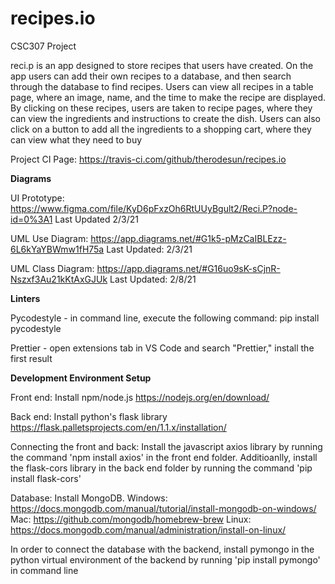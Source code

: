 # recipes.io
CSC307 Project

reci.p is an app designed to store recipes that users have created. On the app users can add their own recipes to a database, and then search through the database to find recipes. Users can view all recipes in a table page, where an image, name, and the time to make the recipe are displayed. By clicking on these recipes, users are taken to recipe pages, where they can view the ingredients and instructions to create the dish. Users can also click on a button to add all the ingredients to a shopping cart, where they can view what they need to buy

Project CI Page: https://travis-ci.com/github/therodesun/recipes.io

**Diagrams**

UI Prototype: https://www.figma.com/file/KyD6pFxzOh6RtUUyBgult2/Reci.P?node-id=0%3A1 Last Updated 2/3/21

UML Use Diagram: https://app.diagrams.net/#G1k5-pMzCaIBLEzz-6L6kYaYBWmw1fH75a Last Updated: 2/3/21

UML Class Diagram: https://app.diagrams.net/#G16uo9sK-sCjnR-Nszxf3Au21kKtAxGJUk Last Updated: 2/8/21

**Linters**

Pycodestyle - in command line, execute the following command: pip install pycodestyle

Prettier - open extensions tab in VS Code and search "Prettier," install the first result

**Development Environment Setup**

Front end: Install npm/node.js https://nodejs.org/en/download/

Back end: Install python's flask library https://flask.palletsprojects.com/en/1.1.x/installation/

Connecting the front and back: Install the javascript axios library by running the command 'npm install axios' in the front end folder. Additioanlly, install the flask-cors library in the back end folder by running the command 'pip install flask-cors'

Database: Install MongoDB. Windows: https://docs.mongodb.com/manual/tutorial/install-mongodb-on-windows/ Mac: https://github.com/mongodb/homebrew-brew Linux: https://docs.mongodb.com/manual/administration/install-on-linux/

In order to connect the database with the backend, install pymongo in the python virtual environment of the backend by running 'pip install pymongo' in command line
